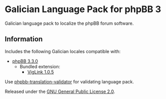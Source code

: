 # Galician Language Pack for phpBB 3

Galician language pack to localize the phpBB forum software.

## Information

Includes the following Galician locales compatible with:

- [phpBB 3.3.0](https://github.com/phpbb/phpbb/releases/tag/release-3.3.0)
  - Bundled extension:
    - [VigLink 1.0.5](https://github.com/phpbb-extensions/viglink/releases/tag/release-1.0.5)

Use [phpbb-translation-validator](https://github.com/phpbb/phpbb-translation-validator) for validating language pack.

Released under the [GNU General Public License 2.0](https://raw.githubusercontent.com/anegtun/phpbb-language-gl/master/LICENSE).
